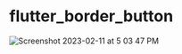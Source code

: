 # flutter_border_button

![Screenshot 2023-02-11 at 5 03 47 PM](https://user-images.githubusercontent.com/98007283/218259003-bdc46a9b-61d4-4e1a-a6e6-d40153756f63.png)
